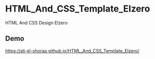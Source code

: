 # HTML_And_CSS_Template_Elzero
HTML And CSS Design Elzero
## Demo
https://ali-el-shoraa.github.io/HTML_And_CSS_Template_Elzero/
